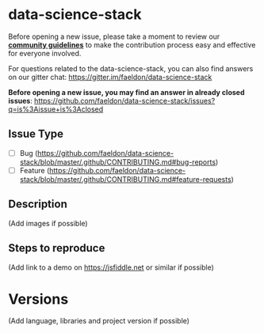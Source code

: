 # data-science-stack

Before opening a new issue, please take a moment to review our [**community guidelines**](https://github.com/faeldon/data-science-stack/blob/master/.github/CONTRIBUTING.md) to make the contribution process easy and effective for everyone involved.

For questions related to the data-science-stack, you can also find answers on our gitter chat:
https://gitter.im/faeldon/data-science-stack

**Before opening a new issue, you may find an answer in already closed issues**:
https://github.com/faeldon/data-science-stack/issues?q=is%3Aissue+is%3Aclosed

## Issue Type

- [ ] Bug (https://github.com/faeldon/data-science-stack/blob/master/.github/CONTRIBUTING.md#bug-reports)
- [ ] Feature (https://github.com/faeldon/data-science-stack/blob/master/.github/CONTRIBUTING.md#feature-requests)

## Description

(Add images if possible)

## Steps to reproduce

(Add link to a demo on https://jsfiddle.net or similar if possible)

# Versions

(Add language, libraries and project version if possible)

